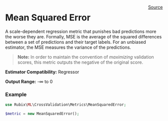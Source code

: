 <span style="float:right;"><a href="https://github.com/RubixML/RubixML/blob/master/src/CrossValidation/Metrics/MeanSquaredError.php">Source</a></span>

# Mean Squared Error
A scale-dependent regression metric that punishes bad predictions more the worse they are. Formally, MSE is the average of the squared differences between a set of predictions and their target labels. For an unbiased estimator, the MSE measures the variance of the predictions.

> **Note:** In order to maintain the convention of *maximizing* validation scores, this metric outputs the negative of the original score.

**Estimator Compatibility:** Regressor

**Output Range:** -∞ to 0

### Example
```php
use Rubix\ML\CrossValidation\Metrics\MeanSquaredError;

$metric = new MeanSquaredError();
```